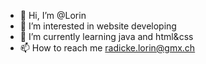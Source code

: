 - 👋 Hi, I’m @Lorin
- 👀 I’m interested in website developing
- 🌱 I’m currently learning java and html&css
- 📫 How to reach me radicke.lorin@gmx.ch



